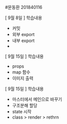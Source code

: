 #문동환 201840116

[ 9월 8일 ]
학습내용
- 커밋 
- 외부 export
- 내부 export
- 
[ 9월 15일 ] 
학습내용
- props
- map 함수
- 이미지 출력 

[ 9월 15일 ] 
학습내용
- 마스터에서 메인으로 바꾸기
- 구조분해 할당
- state 시작
- class > render > rethrn